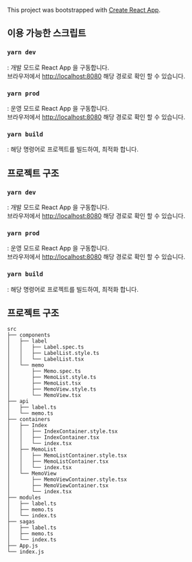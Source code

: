 This project was bootstrapped with [Create React App](https://github.com/facebook/create-react-app).

## 이용 가능한 스크립트

### `yarn dev`

: 개발 모드로 React App 을 구동합니다. <br />
브라우저에서 [http://localhost:8080](http://localhost:8080) 해당 경로로 확인 할 수 있습니다.

### `yarn prod`

: 운영 모드로 React App 을 구동합니다. <br />
브라우저에서 [http://localhost:8080](http://localhost:8080) 해당 경로로 확인 할 수 있습니다.


### `yarn build`

: 해당 명령어로 프로젝트를 빌드하여, 최적화 합니다.


## 프로젝트 구조

### `yarn dev`

: 개발 모드로 React App 을 구동합니다. <br />
브라우저에서 [http://localhost:8080](http://localhost:8080) 해당 경로로 확인 할 수 있습니다.

### `yarn prod`

: 운영 모드로 React App 을 구동합니다. <br />
브라우저에서 [http://localhost:8080](http://localhost:8080) 해당 경로로 확인 할 수 있습니다.


### `yarn build`

: 해당 명령어로 프로젝트를 빌드하여, 최적화 합니다.

## 프로젝트 구조
```
src
├── components
│   ├── label
│   │   ├── Label.spec.ts
│   │   ├── LabelList.style.ts
│   │   └── LabelList.tsx
│   └── memo
│       ├── Memo.spec.ts
│       ├── MemoList.style.ts
│       ├── MemoList.tsx
│       ├── MemoView.style.ts
│       └── MemoView.tsx
├── api
│   ├── label.ts
│   └── memo.ts
├── containers
│   ├── Index
│   │   ├── IndexContainer.style.tsx
│   │   ├── IndexContainer.tsx
│   │   └── index.tsx
│   ├── MemoList
│   │   ├── MemoListContainer.style.tsx
│   │   ├── MemoListContainer.tsx
│   │   └── index.tsx
│   └── MemoView
│       ├── MemoViewContainer.style.tsx
│       ├── MemoViewContainer.tsx
│       └── index.tsx
├── modules
│   ├── label.ts
│   ├── memo.ts
│   └── index.ts
├── sagas
│   ├── label.ts
│   ├── memo.ts
│   └── index.ts
├── App.js
└── index.js
```
